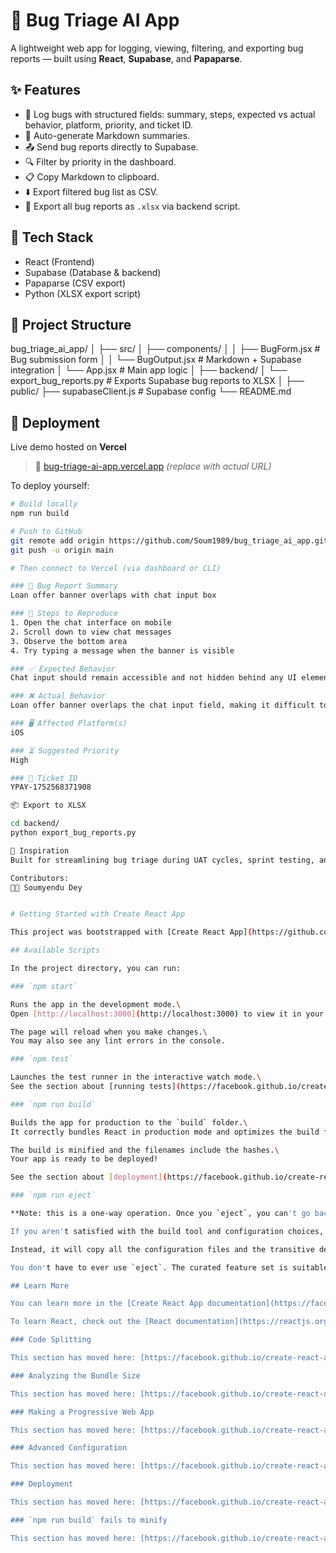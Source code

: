 # 🐞 Bug Triage AI App

A lightweight web app for logging, viewing, filtering, and exporting bug reports — built using **React**, **Supabase**, and **Papaparse**.

## ✨ Features

- 📝 Log bugs with structured fields: summary, steps, expected vs actual behavior, platform, priority, and ticket ID.
- 📄 Auto-generate Markdown summaries.
- 📤 Send bug reports directly to Supabase.
- 🔍 Filter by priority in the dashboard.
- 📋 Copy Markdown to clipboard.
- ⬇️ Export filtered bug list as CSV.
- 💾 Export all bug reports as `.xlsx` via backend script.

## 🔧 Tech Stack

- React (Frontend)
- Supabase (Database & backend)
- Papaparse (CSV export)
- Python (XLSX export script)

## 🧱 Project Structure
bug_triage_ai_app/
│
├── src/
│ ├── components/
│ │ ├── BugForm.jsx # Bug submission form
│ │ └── BugOutput.jsx # Markdown + Supabase integration
│ └── App.jsx # Main app logic
│
├── backend/
│ └── export_bug_reports.py # Exports Supabase bug reports to XLSX
│
├── public/
├── supabaseClient.js # Supabase config
└── README.md


## 🚀 Deployment

Live demo hosted on **Vercel**  
> 🔗 [bug-triage-ai-app.vercel.app](https://bug-triage-ai-app.vercel.app) _(replace with actual URL)_

To deploy yourself:

```bash
# Build locally
npm run build

# Push to GitHub
git remote add origin https://github.com/Soum1989/bug_triage_ai_app.git
git push -u origin main

# Then connect to Vercel (via dashboard or CLI)

### 🐞 Bug Report Summary
Loan offer banner overlaps with chat input box

### 🔁 Steps to Reproduce
1. Open the chat interface on mobile
2. Scroll down to view chat messages
3. Observe the bottom area
4. Try typing a message when the banner is visible

### ✅ Expected Behavior
Chat input should remain accessible and not hidden behind any UI element like banners

### ❌ Actual Behavior
Loan offer banner overlaps the chat input field, making it difficult to type messages.

### 🖥️ Affected Platform(s)
iOS

### ⏳ Suggested Priority
High

### 🎫 Ticket ID
YPAY-1752568371908

📦 Export to XLSX

cd backend/
python export_bug_reports.py

🧠 Inspiration
Built for streamlining bug triage during UAT cycles, sprint testing, and internal QA — especially for AI/chatbot-based flows.

Contributors:
👩‍💻 Soumyendu Dey


# Getting Started with Create React App

This project was bootstrapped with [Create React App](https://github.com/facebook/create-react-app).

## Available Scripts

In the project directory, you can run:

### `npm start`

Runs the app in the development mode.\
Open [http://localhost:3000](http://localhost:3000) to view it in your browser.

The page will reload when you make changes.\
You may also see any lint errors in the console.

### `npm test`

Launches the test runner in the interactive watch mode.\
See the section about [running tests](https://facebook.github.io/create-react-app/docs/running-tests) for more information.

### `npm run build`

Builds the app for production to the `build` folder.\
It correctly bundles React in production mode and optimizes the build for the best performance.

The build is minified and the filenames include the hashes.\
Your app is ready to be deployed!

See the section about [deployment](https://facebook.github.io/create-react-app/docs/deployment) for more information.

### `npm run eject`

**Note: this is a one-way operation. Once you `eject`, you can't go back!**

If you aren't satisfied with the build tool and configuration choices, you can `eject` at any time. This command will remove the single build dependency from your project.

Instead, it will copy all the configuration files and the transitive dependencies (webpack, Babel, ESLint, etc) right into your project so you have full control over them. All of the commands except `eject` will still work, but they will point to the copied scripts so you can tweak them. At this point you're on your own.

You don't have to ever use `eject`. The curated feature set is suitable for small and middle deployments, and you shouldn't feel obligated to use this feature. However we understand that this tool wouldn't be useful if you couldn't customize it when you are ready for it.

## Learn More

You can learn more in the [Create React App documentation](https://facebook.github.io/create-react-app/docs/getting-started).

To learn React, check out the [React documentation](https://reactjs.org/).

### Code Splitting

This section has moved here: [https://facebook.github.io/create-react-app/docs/code-splitting](https://facebook.github.io/create-react-app/docs/code-splitting)

### Analyzing the Bundle Size

This section has moved here: [https://facebook.github.io/create-react-app/docs/analyzing-the-bundle-size](https://facebook.github.io/create-react-app/docs/analyzing-the-bundle-size)

### Making a Progressive Web App

This section has moved here: [https://facebook.github.io/create-react-app/docs/making-a-progressive-web-app](https://facebook.github.io/create-react-app/docs/making-a-progressive-web-app)

### Advanced Configuration

This section has moved here: [https://facebook.github.io/create-react-app/docs/advanced-configuration](https://facebook.github.io/create-react-app/docs/advanced-configuration)

### Deployment

This section has moved here: [https://facebook.github.io/create-react-app/docs/deployment](https://facebook.github.io/create-react-app/docs/deployment)

### `npm run build` fails to minify

This section has moved here: [https://facebook.github.io/create-react-app/docs/troubleshooting#npm-run-build-fails-to-minify](https://facebook.github.io/create-react-app/docs/troubleshooting#npm-run-build-fails-to-minify)
